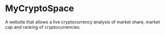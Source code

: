 # MyCryptoSpace
A website that allows a live cryptocurrency analysis of market share, market cap and ranking of cryptocurrencies.
